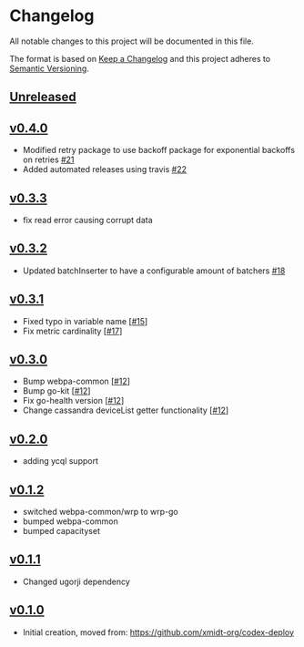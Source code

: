 # Changelog
All notable changes to this project will be documented in this file.

The format is based on [Keep a Changelog](http://keepachangelog.com/en/1.0.0/)
and this project adheres to [Semantic Versioning](http://semver.org/spec/v2.0.0.html).

## [Unreleased]

## [v0.4.0]
- Modified retry package to use backoff package for exponential backoffs on retries [#21](https://github.com/xmidt-org/codex-db/pull/21)
- Added automated releases using travis [#22](https://github.com/xmidt-org/codex-db/pull/22)

## [v0.3.3]
- fix read error causing corrupt data

## [v0.3.2]
- Updated batchInserter to have a configurable amount of batchers [#18](https://github.com/xmidt-org/codex-db/pull/18)

## [v0.3.1]
- Fixed typo in variable name [[#15](https://github.com/xmidt-org/codex-db/pull/15)]
- Fix metric cardinality [[#17](https://github.com/xmidt-org/codex-db/pull/17)]

## [v0.3.0]
- Bump webpa-common [[#12](https://github.com/xmidt-org/codex-db/pull/12)]
- Bump go-kit [[#12](https://github.com/xmidt-org/codex-db/pull/12)]
- Fix go-health version [[#12](https://github.com/xmidt-org/codex-db/pull/12)]
- Change cassandra deviceList getter functionality [[#12](https://github.com/xmidt-org/codex-db/pull/12)]

## [v0.2.0]
- adding ycql support

## [v0.1.2]
- switched webpa-common/wrp to wrp-go
- bumped webpa-common
- bumped capacityset

## [v0.1.1]
- Changed ugorji dependency

## [v0.1.0]
- Initial creation, moved from: https://github.com/xmidt-org/codex-deploy

[Unreleased]: https://github.com/xmidt-org/codex-db/compare/v0.4.0..HEAD
[v0.4.0]: https://github.com/xmidt-org/codex-db/compare/v0.3.3..v0.4.0
[v0.3.3]: https://github.com/xmidt-org/codex-db/compare/v0.3.2..v0.3.3
[v0.3.2]: https://github.com/xmidt-org/codex-db/compare/v0.3.1..v0.3.2
[v0.3.1]: https://github.com/xmidt-org/codex-db/compare/v0.3.0..v0.3.1
[v0.3.0]: https://github.com/xmidt-org/codex-db/compare/v0.2.0..v0.3.0
[v0.2.0]: https://github.com/xmidt-org/codex-db/compare/0.1.2...v0.2.0
[v0.1.2]: https://github.com/xmidt-org/codex-db/compare/0.1.1...v0.1.2
[v0.1.1]: https://github.com/xmidt-org/codex-db/compare/0.1.0...v0.1.1
[v0.1.0]: https://github.com/xmidt-org/codex-db/compare/0.0.0...v0.1.0
